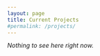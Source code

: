 ```yaml
---
layout: page
title: Current Projects
#permalink: /projects/
---
```

_Nothing to see here right now._
